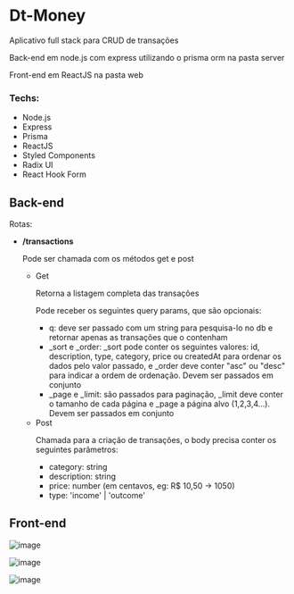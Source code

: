 # Dt-Money
Aplicativo full stack para CRUD de transações

Back-end em node.js com express utilizando o prisma orm na pasta server

Front-end em ReactJS na pasta web

### Techs:
<ul>
  <li>Node.js</li>
  <li>Express</li>
  <li>Prisma</li>
  <li>ReactJS</li>  
  <li>Styled Components</li>  
  <li>Radix UI</li>  
  <li>React Hook Form</li>  
</ul>

## Back-end

Rotas:
<ul>
  <li>
    <b>/transactions</b>
    <p>Pode ser chamada com os métodos get e post</p>
    <ul>
      <li>
        Get
        <p>Retorna a listagem completa das transações</p>
        <p>Pode receber os seguintes query params, que são opcionais:</p>
        <ul>
          <li>q: deve ser passado com um string para pesquisa-lo no db e retornar apenas as transações que o contenham</li>
          <li>_sort e _order: _sort pode conter os seguintes valores: id, description, type, category, price ou createdAt para ordenar os dados pelo valor passado, e _order deve conter "asc" ou "desc" para indicar a ordem de ordenação. Devem ser passados em conjunto</li>
          <li>_page e _limit: são passados para paginação, _limit deve conter o tamanho de cada página e _page a página alvo (1,2,3,4...). Devem ser passados em conjunto</li>
        </ul>
      </li>
      <li>
        Post
        <p>Chamada para a criação de transações, o body precisa conter os seguintes parâmetros:</p>
        <ul>
          <li>category: string</li>
          <li>description: string</li>
          <li>price: number (em centavos, eg: R$ 10,50 -> 1050)</li>
          <li>type: 'income' | 'outcome'</li>
        </ul>
      </li>
    </ul>
  </li>
</ul>

## Front-end

![image](https://user-images.githubusercontent.com/92460628/190509130-048b18a1-d56b-456b-984c-181bb528e4c8.png)

![image](https://user-images.githubusercontent.com/92460628/190509223-7c5ea7c9-1f0a-4b96-9aae-7c90a030b8c2.png)

![image](https://user-images.githubusercontent.com/92460628/190509250-98723e35-8b92-41b1-92e1-e685f4a423ba.png)
